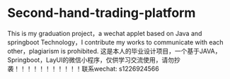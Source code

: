 # Second-hand-trading-platform
This is my graduation project，a wechat applet based on Java and springboot Technology，I contribute my works to communicate with each other，plagiarism is prohibited.
这是本人的毕业设计项目，一个基于JAVA，Springboot，LayUI的微信小程序，仅供学习交流使用，请勿抄袭！！！！！！！！！！！联系wechat: s1226924566

